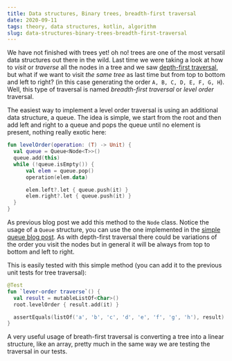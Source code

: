 ```yaml
---
title: Data structures, Binary trees, breadth-first traversal
date: 2020-09-11
tags: theory, data structures, kotlin, algorithm
slug: data-structures-binary-trees-breadth-first-traversal
---
```


We have not finished with trees yet! oh no! trees are one of the most versatil data structures out there in the wild. Last time we were taking a look at how to _visit_ or _traverse_ all the nodes in a tree and we saw [depth-first traversal](), but what if we want to visit _the same tree_ as last time but from top to bottom and left to right? (in this case generating the order `A, B, C, D, E, F, G, H`). Well, this type of traversal is named _breadth-first traversal_ or _level order_ traversal.

The easiest way to implement a level order traversal is using an additional data structure, a queue. The idea is simple, we start from the root and then add left and right to a queue and pops the queue until no element is present, nothing really exotic here:

```kotlin
fun levelOrder(operation: (T) -> Unit) {
  val queue = Queue<Node<T>>()
  queue.add(this)
  while (!queue.isEmpty()) {
      val elem = queue.pop()
      operation(elem.data)

      elem.left?.let { queue.push(it) }
      elem.right?.let { queue.push(it) }
  }
}
```

As previous blog post we add this method to the `Node` class. Notice the usage of a `Queue` structure, you can use the one implemented in the [simple queue blog post](). As with depth-first traversal there could be variations of the order you visit the nodes but in general it will be always from top to bottom and left to right.

This is easily tested with this simple method (you can add it to the previous unit tests for tree traversal):

```kotlin
@Test
fun `lever-order traverse`() {
  val result = mutableListOf<Char>()
  root.levelOrder { result.add(it) }

  assertEquals(listOf('a', 'b', 'c', 'd', 'e', 'f', 'g', 'h'), result)
}
```

A very useful usage of breath-first traversal is converting a tree into a linear structure, like an array, pretty much in the same way we are testing the traversal in our tests.